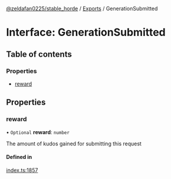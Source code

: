 [@zeldafan0225/stable_horde](../../readme.md) / [Exports](../modules.md) / GenerationSubmitted

# Interface: GenerationSubmitted

## Table of contents

### Properties

- [reward](GenerationSubmitted.md#reward)

## Properties

### reward

• `Optional` **reward**: `number`

The amount of kudos gained for submitting this request

#### Defined in

[index.ts:1857](https://github.com/MrlolDev/stable_horde/blob/3c66504/index.ts#L1857)
